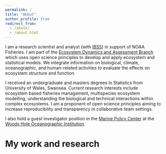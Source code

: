 ```yaml
---
permalink: /
title: "About"
author_profile: true
redirect_from: 
  - /about/
  - /about.html
---
```


I am a research scientist and analyst (with [IBSS](https://www.ibsscorp.com/)) in support of NOAA Fisheries. I am part of the [Ecosystem Dynamics and Assessment Branch](https://github.com/NOAA-EDAB) which uses open science principles to develop and apply ecosystem and statistical models. We integrate information on biological, climate, oceanographic, and human-related activities to evaluate the effects on ecosystem structure and function.

I received an undergraduate and masters degrees in Statistics from University of Wales, Swansea. Current research interests include ecosystem based fisheries management, multispecies ecosystem modelling, understanding the biological and technical interactions within complex ecosystems. I am a proponent of open science principles aiming to increase reproducibility and transparency in collaborative team settings. 

I also hold a guest investigator position in the [Marine Policy Center](https://www.whoi.edu/what-we-do/understand/departments-centers-labs/mpc/) at the [Woods Hole Oceanographic Institution](https://www.whoi.edu/).

My work and research
======

